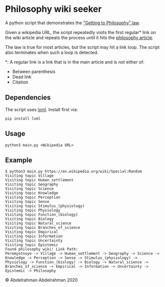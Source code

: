 # Philosophy wiki seeker

A python script that demonstrates the ["Getting to Philosophy" law](https://en.wikipedia.org/wiki/Wikipedia:Getting_to_Philosophy).

Given a wikipedia URL, the script repeatedly visits the first regular\* link on the wiki article and repeats the process until it hits the [philosophy article](https://en.wikipedia.org/wiki/Philosophy).

The law is true for most articles, but the script may hit a link loop. The script also terminates when such a loop is detected.

\*: A regular link is a link that is in the main article and is not either of:

-   Between parenthesis
-   Dead link
-   Citation

## Dependencies

The script uses [lxml](https://lxml.de). Install first via:

```
pip install lxml
```

## Usage

```
python3 main.py <Wikipedia URL>
```

## Example

```
$ python3 main.py https://en.wikipedia.org/wiki/Special:Random
Visiting topic Village
Visiting topic Human_settlement
Visiting topic Geography
Visiting topic Science
Visiting topic Knowledge
Visiting topic Perception
Visiting topic Sense
Visiting topic Stimulus_(physiology)
Visiting topic Physiology
Visiting topic Function_(biology)
Visiting topic Biology
Visiting topic Natural_science
Visiting topic Branches_of_science
Visiting topic Empirical
Visiting topic Information
Visiting topic Uncertainty
Visiting topic Epistemic
Found philosophy wiki! Link Path:
Peremyotnoye -> Village -> Human_settlement -> Geography -> Science -> Knowledge -> Perception -> Sense -> Stimulus_(physiology) -> Physiology -> Function_(biology) -> Biology -> Natural_science -> Branches_of_science -> Empirical -> Information -> Uncertainty -> Epistemic -> Philosophy
```

&copy; Abdelrahman Abdelrahman 2020
